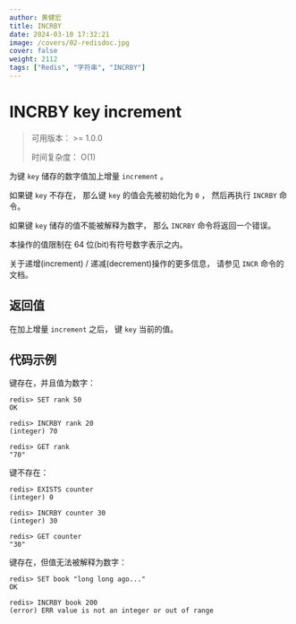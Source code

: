 ```yaml
---
author: 黄健宏
title: INCRBY
date: 2024-03-10 17:32:21
image: /covers/02-redisdoc.jpg
cover: false
weight: 2112
tags: ["Redis", "字符串", "INCRBY"]
---
```


# INCRBY key increment

> 可用版本： >= 1.0.0
> 
> 时间复杂度： O(1)

为键 `key` 储存的数字值加上增量 `increment` 。

如果键 `key` 不存在， 那么键 `key` 的值会先被初始化为 `0` ， 然后再执行 `INCRBY` 命令。

如果键 `key` 储存的值不能被解释为数字， 那么 `INCRBY` 命令将返回一个错误。

本操作的值限制在 64 位(bit)有符号数字表示之内。

关于递增(increment) / 递减(decrement)操作的更多信息， 请参见 `INCR` 命令的文档。

## 返回值

在加上增量 `increment` 之后， 键 `key` 当前的值。

## 代码示例

键存在，并且值为数字：

```shell
redis> SET rank 50
OK

redis> INCRBY rank 20
(integer) 70

redis> GET rank
"70"
```

键不存在：

```shell
redis> EXISTS counter
(integer) 0

redis> INCRBY counter 30
(integer) 30

redis> GET counter
"30"
```

键存在，但值无法被解释为数字：

```shell
redis> SET book "long long ago..."
OK

redis> INCRBY book 200
(error) ERR value is not an integer or out of range
```